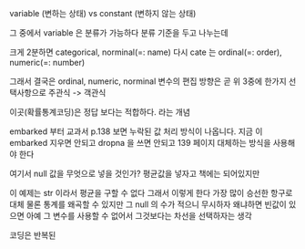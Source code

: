 variable (변하는 상태) vs constant (변하지 않는 상태)

그 중에서 variable 은 분류가 가능하다
분류 기준을 두고 나누는데

크게 2분하면
categorical, norminal(=: name)
다시 cate 는 ordinal(=: order), numeric(=: number)

그래서 결국은
ordinal, numeric, norminal
변수의 편집 방향은 곧 위 3중에 한가지 선택사항으로
주관식 -> 객관식

이곳(확률통계코딩)은 정답 보다는 적합하다. 라는 개념

embarked 부터
교과서 p.138 보면 누락된 값 처리 방식이 나옵니다.
지금 이 embarked 지우면 안되고 dropna 을 쓰면 안되고
139 페이지 대체하는 방식을 사용해야 한다

여기서 null 값을 무엇으로 넣을 것인가?
평균값을 넣자고 책에는 되어있지만

이 예제는 str 이라서 평균을 구할 수 없다
그래서 이렇게 한다
가장 많이 승선한 항구로 대체
물론 통계를 왜곡할 수 있지만 그 null 의 수가 적으니 무시하자
왜냐하면 빈값이 있으면 아예 그 변수를 사용할 수 없어서
그것보다는 차선을 선택하자는 생각

코딩은 반복된